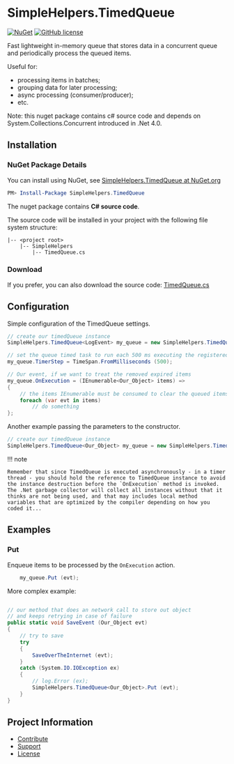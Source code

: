 SimpleHelpers.TimedQueue
===========

[![NuGet](https://img.shields.io/nuget/v/SimpleHelpers.TimedQueue.svg?maxAge=1200&style=flat-square)](https://www.nuget.org/packages/SimpleHelpers.TimedQueue/)
[![GitHub license](https://img.shields.io/badge/license-MIT-brightgreen.svg?maxAge=3600&style=flat-square)](https://raw.githubusercontent.com/khalidsalomao/SimpleHelpers.Net/master/SimpleHelpers/LICENSE.txt)

Fast lightweight in-memory queue that stores data in a concurrent queue and periodically process the queued items.

Useful for:

* processing items in batches;
* grouping data for later processing;
* async processing (consumer/producer);
* etc.

Note: this nuget package contains c# source code and depends on System.Collections.Concurrent introduced in .Net 4.0.


Installation
------------

### NuGet Package Details

You can install using NuGet, see [SimpleHelpers.TimedQueue at NuGet.org](https://www.nuget.org/packages/SimpleHelpers.TimedQueue/)

```powershell
PM> Install-Package SimpleHelpers.TimedQueue
```

The nuget package contains **C# source code**.

The source code will be installed in your project with the following file system structure:

```
|-- <project root>
    |-- SimpleHelpers
        |-- TimedQueue.cs
```

### Download

If you prefer, you can also download the source code: [TimedQueue.cs](https://raw.githubusercontent.com/khalidsalomao/SimpleHelpers.Net/master/SimpleHelpers/TimedQueue.cs)


Configuration
-------------

Simple configuration of the TimedQueue settings.


```csharp
// create our timedQueue instance
SimpleHelpers.TimedQueue<LogEvent> my_queue = new SimpleHelpers.TimedQueue<LogEvent> ();

// set the queue timed task to run each 500 ms executing the registered action
my_queue.TimerStep = TimeSpan.FromMilliseconds (500);

// Our event, if we want to treat the removed expired items
my_queue.OnExecution = (IEnumerable<Our_Object> items) =>
{
	// the items IEnumerable must be consumed to clear the queued items!
	foreach (var evt in items)
		// do something
};
```

Another example passing the parameters to the constructor.

```csharp
// create our timedQueue instance
SimpleHelpers.TimedQueue<Our_Object> my_queue = new SimpleHelpers.TimedQueue<Our_Object> (TimeSpan.FromMilliseconds (2500), ConsumerMethod);
```


!!! note

	Remember that since TimedQueue is executed asynchronously - in a timer thread - you should hold the reference to TimedQueue instance to avoid the instance destruction before the `OnExecution` method is invoked. The .Net garbage collector will collect all instances without that it thinks are not being used, and that may includes local method variables that are optimized by the compiler depending on how you coded it...


Examples
--------

### Put

Enqueue items to be processed by the `OnExecution` action.

```csharp
	my_queue.Put (evt);
```

More complex example:

```csharp

// our method that does an network call to store out object
// and keeps retrying in case of failure
public static void SaveEvent (Our_Object evt)
{
	// try to save
	try
	{
		SaveOverTheInternet (evt);
	}
	catch (System.IO.IOException ex)
	{
		// log.Error (ex);
		SimpleHelpers.TimedQueue<Our_Object>.Put (evt);
	}
}

```


Project Information
-------------------

* [Contribute](../#contribute)
* [Support](../#support)
* [License](../#license)
